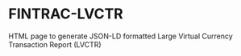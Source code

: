 # FINTRAC-LVCTR
HTML page to generate JSON-LD formatted Large Virtual Currency Transaction Report (LVCTR)

